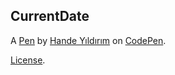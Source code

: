 CurrentDate
-----------


A [Pen](https://codepen.io/handeyildirim/pen/WNQBqvZ) by [Hande Yıldırım](https://codepen.io/handeyildirim) on [CodePen](https://codepen.io).

[License](https://codepen.io/handeyildirim/pen/WNQBqvZ/license).